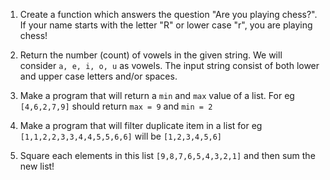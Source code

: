 1. Create a function which answers the question "Are you playing chess?". If your name starts with the letter "R" or lower case "r", you are playing chess!

2. Return the number (count) of vowels in the given string. We will consider 
```a, e, i, o, u``` as vowels. The input string consist of both lower and upper case letters and/or spaces.

3. Make a program that will return a `min` and `max` value of a list. For eg `[4,6,2,7,9]` should return `max = 9` and `min = 2`

4. Make a program that will filter duplicate item in a list for eg  `[1,1,2,2,3,3,4,4,5,5,6,6]` will be  `[1,2,3,4,5,6]`
5. Square each elements in this list `[9,8,7,6,5,4,3,2,1]` and then sum the new list!